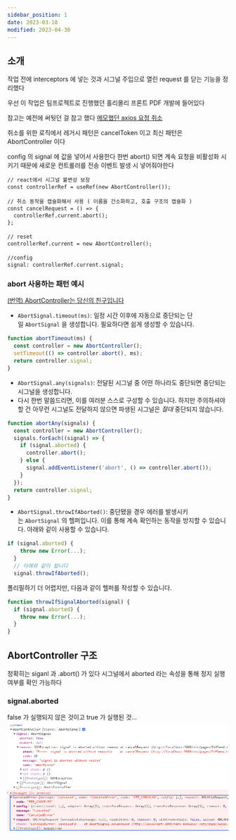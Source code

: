 ```yaml
---
sidebar_position: 1
date: 2023-03-18
modified: 2023-04-30
---
```


## 소개

작업 전에 interceptors 에 넣는 것과
시그널 주입으로 열린 request 를 닫는 기능을 정리했다

우선 이 작업은 팀프로젝트로 진행했던 홀리몰리 프론트 PDF 개발에 들어있다

참고는 예전에 써둿던 걸 참고 했다
[메모했던 axios 요청 취소](obsidian://open?vault=source&file=00-Project%2F03-R-%EB%B0%B1%EC%95%A4%EB%93%9C%20%ED%98%91%EC%97%85%2F02%20%ED%8C%A8%EC%8A%A4%ED%8A%B8%EC%BA%A0%ED%8D%BC%EC%8A%A4%20%EB%AF%B8%EB%8B%88%ED%94%84%EB%A1%9C%EC%A0%9D%ED%8A%B8%2F%EB%A1%9C%EA%B7%B8%EC%9D%B8%20%26%20%ED%9A%8C%EC%9B%90%EA%B0%80%EC%9E%85%2F%ED%8E%98%EC%9D%B4%EC%A7%80%20%EC%9D%B4%EB%8F%99%20%EB%A1%9C%EC%A7%81%2FQ-axios%20%EC%9A%94%EC%B2%AD%20%EC%B7%A8%EC%86%8C%EC%97%90%20%EB%8C%80%ED%95%B4)

취소를 위한 로직에서 레거시 패턴은 cancelToken 이고
최신 패턴은 AbortController 이다

config 의 signal 에 값을 넣어서 사용한다
한번 abort() 되면 계속 요청을 비활성화 시키기 때문에 새로운 컨트롤러를 전송 이벤트 발생 시 넣어줘야한다

```tsx
// react에서 시그널 불변성 보장
const controllerRef = useRef(new AbortController());

// 취소 동작을 캡슐화해서 사용 ( 이름을 간소화하고, 호출 구조의 캡슐화 )
const cancelRequest = () => {
  controllerRef.current.abort();
};

// reset
controllerRef.current = new AbortController();

//config
signal: controllerRef.current.signal;
```

### abort 사용하는 패턴 예시

[(번역) AbortController는 당신의 친구입니다](https://velog.io/@sehyunny/abort-controller-is-your-friend)

- `AbortSignal.timeout(ms)`: 일정 시간 이후에 자동으로 중단되는 단일 `AbortSignal` 을 생성합니다. 필요하다면 쉽게 생성할 수 있습니다.

```js
function abortTimeout(ms) {
  const controller = new AbortController();
  setTimeout(() => controller.abort(), ms);
  return controller.signal;
}
```

- `AbortSignal.any(signals)`: 전달된 시그널 중 어떤 하나라도 중단되면 중단되는 시그널을 생성합니다.
- 다시 한번 말씀드리면, 이를 여러분 스스로 구성할 수 있습니다. 하지만 주의하셔야 할 건 아무런 시그널도 전달하지 않으면 파생된 시그널은 *절대* 중단되지 않습니다.

```js
function abortAny(signals) {
  const controller = new AbortController();
  signals.forEach((signal) => {
    if (signal.aborted) {
      controller.abort();
    } else {
      signal.addEventListener('abort', () => controller.abort());
    }
  });
  return controller.signal;
}
```

- `AbortSignal.throwIfAborted()`: 중단됐을 경우 에러를 발생시키는 `AbortSignal` 의 헬퍼입니다. 이를 통해 계속 확인하는 동작을 방지할 수 있습니다. 아래와 같이 사용할 수 있습니다.

```js
if (signal.aborted) {
    throw new Error(...);
  }
  // 아래와 같이 됩니다
  signal.throwIfAborted();
```

폴리필하기 더 어렵지만, 다음과 같이 헬퍼를 작성할 수 있습니다.

```js
function throwIfSignalAborted(signal) {
  if (signal.aborted) {
    throw new Error(...);
  }
}
```

## AbortController 구조

정확히는 siganl 과 .abort() 가 있다
시그널에서 aborted 라는 속성을 통해 정지 실행여부를 확인 가능하다

### signal.aborted

false 가 실행되지 않은 것이고 true 가 실행된 것...
![](file/01-axios-request-controll.png)
